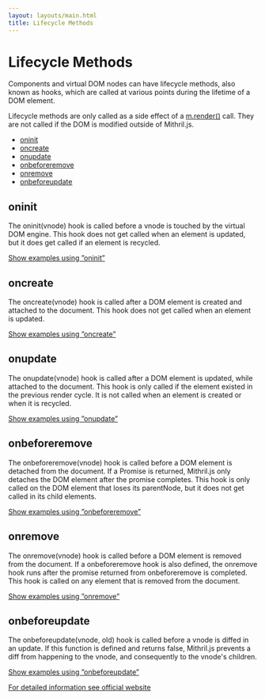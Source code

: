 ```yaml
---
layout: layouts/main.html
title: Lifecycle Methods
---
```


# Lifecycle Methods

Components and virtual DOM nodes can have lifecycle methods, also known as hooks, which are called at various points during the lifetime of a DOM element.

Lifecycle methods are only called as a side effect of a [m.render()](/tags/m.render/) call. They are not called if the DOM is modified outside of Mithril.js.

- [oninit](#oninit)
- [oncreate](#oncreate)
- [onupdate](#onupdate)
- [onbeforeremove](#onbeforeremove)
- [onremove](#onremove)
- [onbeforeupdate](#onbeforeupdate)

## oninit

The oninit(vnode) hook is called before a vnode is touched by the virtual DOM engine.
This hook does not get called when an element is updated, but it does get called if an element is recycled.

[Show examples using ”oninit”](/tags/oninit/)

## oncreate

The oncreate(vnode) hook is called after a DOM element is created and attached to the document.
This hook does not get called when an element is updated.

[Show examples using ”oncreate”](/tags/oncreate/)

## onupdate

The onupdate(vnode) hook is called after a DOM element is updated, while attached to the document.
This hook is only called if the element existed in the previous render cycle.
It is not called when an element is created or when it is recycled.

[Show examples using ”onupdate”](/tags/onupdate/)

## onbeforeremove

The onbeforeremove(vnode) hook is called before a DOM element is detached from the document.
If a Promise is returned, Mithril.js only detaches the DOM element after the promise completes.
This hook is only called on the DOM element that loses its parentNode, but it does not get called in its child elements.

[Show examples using ”onbeforeremove”](/tags/onbeforeremove/)

## onremove

The onremove(vnode) hook is called before a DOM element is removed from the document.
If a onbeforeremove hook is also defined, the onremove hook runs after the promise returned from onbeforeremove is completed.
This hook is called on any element that is removed from the document.

[Show examples using ”onremove”](/tags/onremove/)

## onbeforeupdate

The onbeforeupdate(vnode, old) hook is called before a vnode is diffed in an update.
If this function is defined and returns false, Mithril.js prevents a diff from happening to the vnode, and consequently to the vnode's children.

[Show examples using ”onbeforeupdate”](/tags/onbeforeupdate/)

[For detailed information see official website](https://mithril.js.org/lifecycle-methods.html)
